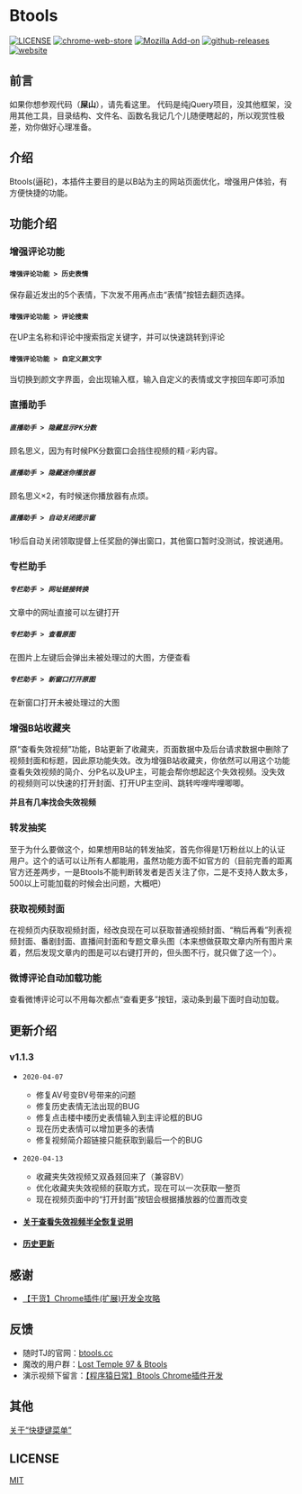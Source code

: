 # Btools

[![LICENSE](https://img.shields.io/github/license/imba97/Btools.svg)](https://github.com/imba97/Btools/blob/master/LICENSE)
[![chrome-web-store](https://img.shields.io/chrome-web-store/users/codgofkgobbmgglciccjabipdlgefnch.svg)](https://chrome.google.com/webstore/detail/btools/codgofkgobbmgglciccjabipdlgefnch)
[![Mozilla Add-on](https://img.shields.io/amo/users/Btools.svg)](https://addons.mozilla.org/zh-CN/firefox/addon/btools)
[![github-releases](https://img.shields.io/github/downloads/imba97/Btools/total.svg)](https://github.com/imba97/Btools/releases)
[![website](https://img.shields.io/website-up-down-green-red/https/shields.io.svg?label=website)](http://btools.cc)

## 前言
如果你想参观代码（**屎山**），请先看这里。
代码是纯jQuery项目，没其他框架，没用其他工具，目录结构、文件名、函数名我记几个儿随便瞎起的，所以观赏性极差，劝你做好心理准备。

## 介绍
Btools(逼砣)，本插件主要目的是以B站为主的网站页面优化，增强用户体验，有方便快捷的功能。

## 功能介绍

### 增强评论功能

#### `增强评论功能 > 历史表情`
保存最近发出的5个表情，下次发不用再点击“表情”按钮去翻页选择。

#### `增强评论功能 > 评论搜索`
在UP主名称和评论中搜索指定关键字，并可以快速跳转到评论

#### `增强评论功能 > 自定义颜文字`
当切换到颜文字界面，会出现输入框，输入自定义的表情或文字按回车即可添加

### 直播助手

##### `直播助手 > 隐藏显示PK分数`
顾名思义，因为有时候PK分数窗口会挡住视频的精♂彩内容。

##### `直播助手 > 隐藏迷你播放器`
顾名思义×2，有时候迷你播放器有点烦。

##### `直播助手 > 自动关闭提示窗`
1秒后自动关闭领取提督上任奖励的弹出窗口，其他窗口暂时没测试，按说通用。

### 专栏助手

##### `专栏助手 > 网址链接转换`
文章中的网址直接可以左键打开

##### `专栏助手 > 查看原图`
在图片上左键后会弹出未被处理过的大图，方便查看

##### `专栏助手 > 新窗口打开原图`
在新窗口打开未被处理过的大图

### 增强B站收藏夹
原“查看失效视频”功能，B站更新了收藏夹，页面数据中及后台请求数据中删除了视频封面和标题，因此原功能失效。改为增强B站收藏夹，你依然可以用这个功能查看失效视频的简介、分P名以及UP主，可能会帮你想起这个失效视频。没失效的视频则可以快速的打开封面、打开UP主空间、跳转哔哩哔哩唧唧。

**并且有几率找会失效视频**

### 转发抽奖
至于为什么要做这个，如果想用B站的转发抽奖，首先你得是1万粉丝以上的认证用户。这个的话可以让所有人都能用，虽然功能方面不如官方的（目前完善的距离官方还差两步，一是Btools不能判断转发者是否关注了你，二是不支持人数太多，500以上可能加载的时候会出问题，大概吧）

### 获取视频封面
在视频页内获取视频封面，经改良现在可以获取普通视频封面、“稍后再看”列表视频封面、番剧封面、直播间封面和专题文章头图（本来想做获取文章内所有图片来着，然后发现文章内的图是可以右键打开的，但头图不行，就只做了这一个）。

### 微博评论自动加载功能
查看微博评论可以不用每次都点“查看更多”按钮，滚动条到最下面时自动加载。

## 更新介绍

### v1.1.3
* `2020-04-07`
   * 修复AV号变BV号带来的问题
   * 修复历史表情无法出现的BUG
   * 修复点击楼中楼历史表情输入到主评论框的BUG
   * 现在历史表情可以增加更多的表情
   * 修复视频简介超链接只能获取到最后一个的BUG
* `2020-04-13`
   * 收藏夹失效视频又双叒叕回来了（兼容BV）
   * 优化收藏夹失效视频的获取方式，现在可以一次获取一整页
   * 现在视频页面中的“打开封面”按钮会根据播放器的位置而改变

* #### [关于查看失效视频半全恢复说明](https://btools.cc/announcement-2019-11-04/)

* #### [历史更新](https://btools.cc/tag/update/)

## 感谢
* [【干货】Chrome插件(扩展)开发全攻略](https://www.cnblogs.com/liuxianan/p/chrome-plugin-develop.html)

## 反馈
* 随时TJ的官网：[btools.cc](http://btools.cc)
* 魔改的用户群：[Lost Temple 97 & Btools](https://jq.qq.com/?_wv=1027&k=5WdaKxF)
* 演示视频下留言：[【程序猿日常】Btools Chrome插件开发](https://www.bilibili.com/video/av38950957/)

## 其他

[关于“快捷键菜单”](http://btools.cc/hot-key-menu/)

## LICENSE
[MIT](https://github.com/imba97/Btools/blob/master/LICENSE)
